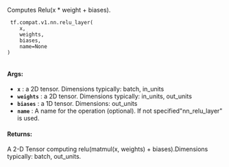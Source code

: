 Computes Relu(x * weight + biases).

```
 tf.compat.v1.nn.relu_layer(
    x,
    weights,
    biases,
    name=None
)
 
```

#### Args:
- **`x`** : a 2D tensor.  Dimensions typically: batch, in_units
- **`weights`** : a 2D tensor.  Dimensions typically: in_units, out_units
- **`biases`** : a 1D tensor.  Dimensions: out_units
- **`name`** : A name for the operation (optional).  If not specified"nn_relu_layer" is used.


#### Returns:
A 2-D Tensor computing relu(matmul(x, weights) + biases).Dimensions typically: batch, out_units.

